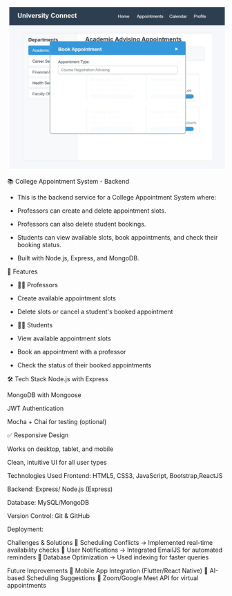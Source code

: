 <img src="https://github.com/Surajxz/College-Appointment-System/blob/main/Screenshot_29-3-2025_102447_.jpeg" alt="Responsive image" class="responsive-img">


📚 College Appointment System - Backend
* This is the backend service for a College Appointment System where:

* Professors can create and delete appointment slots.

* Professors can also delete student bookings.

* Students can view available slots, book appointments, and check their booking status.

* Built with Node.js, Express, and MongoDB.

🚀 Features
* 👨‍🏫 Professors
* Create available appointment slots

* Delete slots or cancel a student's booked appointment

* 👨‍🎓 Students
* View available appointment slots

* Book an appointment with a professor

* Check the status of their booked appointments

🛠️ Tech Stack
Node.js with Express

MongoDB with Mongoose

JWT Authentication

Mocha + Chai for testing (optional)



✅ Responsive Design

Works on desktop, tablet, and mobile

Clean, intuitive UI for all user types

Technologies Used
Frontend: HTML5, CSS3, JavaScript, Bootstrap,ReactJS

Backend:  Express/ Node.js (Express)

Database: MySQL/MongoDB

Version Control: Git & GitHub

Deployment:

Challenges & Solutions
🔹 Scheduling Conflicts → Implemented real-time availability checks
🔹 User Notifications → Integrated EmailJS for automated reminders
🔹 Database Optimization → Used indexing for faster queries

Future Improvements
🔸 Mobile App Integration (Flutter/React Native)
🔸 AI-based Scheduling Suggestions
🔸 Zoom/Google Meet API for virtual appointments
